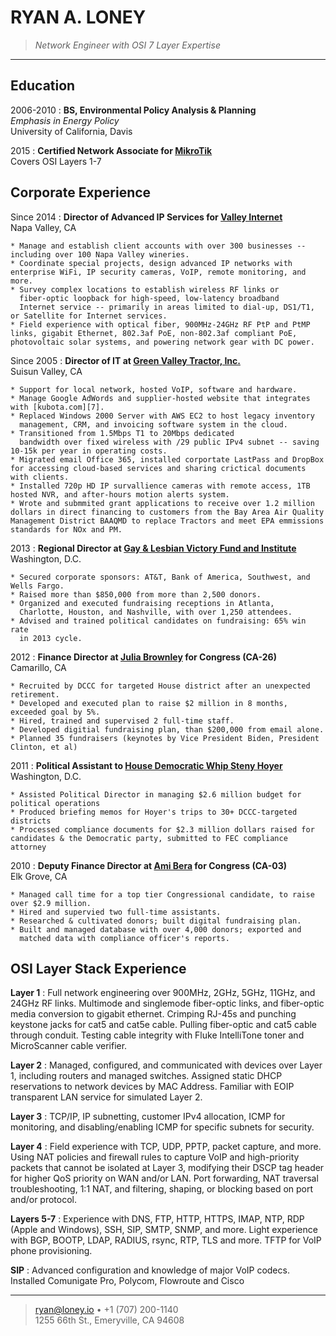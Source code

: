 RYAN A. LONEY
=============

>   *Network Engineer with OSI 7 Layer Expertise*

----

Education
---------

2006-2010
:   **BS, Environmental Policy Analysis & Planning**  
    *Emphasis in Energy Policy*  
    University of California, Davis 

2015
:   **Certified Network Associate for [MikroTik](http://routeros.com)**  
    Covers OSI Layers 1-7


Corporate Experience
--------------------


Since 2014
:   **Director of Advanced IP Services for [Valley Internet][2]**  
    Napa Valley, CA

    * Manage and establish client accounts with over 300 businesses -- including over 100 Napa Valley wineries.
    * Coordinate special projects, design advanced IP networks with enterprise WiFi, IP security cameras, VoIP, remote monitoring, and more. 
    * Survey complex locations to establish wireless RF links or
      fiber-optic loopback for high-speed, low-latency broadband
      Internet service -- primarily in areas limited to dial-up, DS1/T1, or Satellite for Internet services.
    * Field experience with optical fiber, 900MHz-24GHz RF PtP and PtMP links, gigabit Ethernet, 802.3af PoE, non-802.3af compliant PoE, photovoltaic solar systems, and powering network gear with DC power.


Since 2005
:   **Director of IT at [Green Valley Tractor, Inc.][1]**  
    Suisun Valley, CA

    * Support for local network, hosted VoIP, software and hardware. 
    * Manage Google AdWords and supplier-hosted website that integrates with [kubota.com][7].
    * Replaced Windows 2000 Server with AWS EC2 to host legacy inventory
      management, CRM, and invoicing software system in the cloud.
    * Transitioned from 1.5Mbps T1 to 20Mbps dedicated
      bandwidth over fixed wireless with /29 public IPv4 subnet -- saving 10-15k per year in operating costs.
    * Migrated email Office 365, installed corportate LastPass and DropBox for accessing cloud-based services and sharing crictical documents with clients. 
    * Installed 720p HD IP survallience cameras with remote access, 1TB hosted NVR, and after-hours motion alerts system.
    * Wrote and submmited grant applications to receive over 1.2 million dollars in direct financing to customers from the Bay Area Air Quality Management District BAAQMD to replace Tractors and meet EPA emmissions standards for NOx and PM.


2013
:   **Regional Director at [Gay & Lesbian Victory Fund and
Institute][3]**  
    Washington, D.C.

    * Secured corporate sponsors: AT&T, Bank of America, Southwest, and Wells Fargo.
    * Raised more than $850,000 from more than 2,500 donors.
    * Organized and executed fundraising receptions in Atlanta,
      Charlotte, Houston, and Nashville, with over 1,250 attendees.
    * Advised and trained political candidates on fundraising: 65% win rate
      in 2013 cycle.

2012
:   **Finance Director at [Julia Brownley][4] for Congress (CA-26)**  
    Camarillo, CA

    * Recruited by DCCC for targeted House district after an unexpected retirement. 
    * Developed and executed plan to raise $2 million in 8 months, exceeded goal by 5%.
    * Hired, trained and supervised 2 full-time staff.
    * Developed digitial fundraising plan, than $200,000 from email alone.
    * Planned 35 fundraisers (keynotes by Vice President Biden, President Clinton, et al)

2011
:   **Political Assistant to [House Democratic Whip Steny Hoyer][5]**  
    Washington, D.C.

    * Assisted Political Director in managing $2.6 million budget for political operations
    * Produced briefing memos for Hoyer's trips to 30+ DCCC-targeted districts
    * Processed compliance documents for $2.3 million dollars raised for candidates & the Democratic party, submitted to FEC compliance attorney

2010
:   **Deputy Finance Director at [Ami Bera][6] for Congress (CA-03)**  
    Elk Grove, CA

    * Managed call time for a top tier Congressional candidate, to raise over $2.9 million. 
    * Hired and supervied two full-time assistants.
    * Researched & cultivated donors; built digital fundraising plan.
    * Built and managed database with over 4,000 donors; exported and
      matched data with compliance officer's reports.  

  
  

OSI Layer Stack Experience
--------------------------

**Layer 1**
:   Full network engineering over 900MHz, 2GHz, 5GHz, 11GHz, and 24GHz RF links.
    Multimode and singlemode fiber-optic links, and fiber-optic media conversion to gigabit ethernet.
    Crimping RJ-45s and punching keystone jacks for cat5 and cat5e cable.
    Pulling fiber-optic and cat5 cable through conduit.
    Testing cable integrity with Fluke IntelliTone toner and MicroScanner cable verifier.

**Layer 2**
:   Managed, configured, and communicated with devices over Layer 1, including routers and managed switches.
    Assigned static DHCP reservations to network devices by MAC Address.
	Familiar with EOIP transparent LAN service for simulated Layer 2. 
	  
**Layer 3**
:   TCP/IP, IP subnetting, customer IPv4 allocation, ICMP for monitoring, and disabling/enabling ICMP for specific subnets for security.  
  

**Layer 4**
:   Field experience with TCP, UDP, PPTP, packet capture, and more. Using
    NAT policies and firewall rules to capture VoIP and high-priority
    packets that cannot be isolated at Layer 3, modifying their DSCP tag
    header for higher QoS priority on WAN and/or LAN. Port forwarding, NAT
    traversal troubleshooting, 1:1 NAT, and filtering, shaping, or blocking
    based on port and/or protocol. 

**Layers 5-7**
:   Experience with DNS, FTP, HTTP, HTTPS, IMAP, NTP, RDP (Apple and
Windows), SSH, SIP, SMTP, SNMP, and more. Light experience with	BGP,
BOOTP, LDAP, RADIUS, rsync, RTP, TLS and more. TFTP for VoIP phone
provisioning.  


**SIP**
:   Advanced configuration and knowledge of major VoIP codecs.
    Installed Comunigate Pro, Polycom, Flowroute and Cisco

----

> <ryan@loney.io> • +1 (707) 200-1140 \
>  1255 66th St., Emeryville, CA 94608


[1]: http://greenvalleytractor.com
[2]: http://valleyinternet.com/
[3]: http://victoryfund.org
[4]: http://juliabrownley.house.gov
[5]: http://democraticwhip.gov/
[6]: http://bera.house.gov
[7]: http://www.kubota.com/
